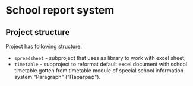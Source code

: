 # School report system

## Project structure
Project has following structure:
+ `spreadsheet` - subproject that uses as library to work with excel sheet;
+ `timetable` - subproject to reformat default excel document with school
timetable gotten from timetable module of special school information system
"Paragraph" ("Параграф").
